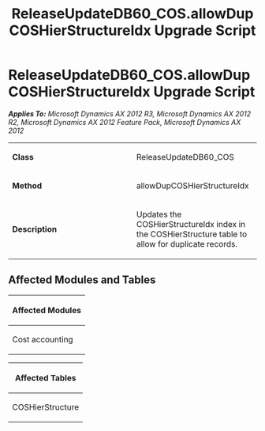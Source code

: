 ﻿---
title: ReleaseUpdateDB60_COS.allowDupCOSHierStructureIdx Upgrade Script
TOCTitle: ReleaseUpdateDB60_COS.allowDupCOSHierStructureIdx Upgrade Script
ms:assetid: e9990bbe-f5d1-03fc-2258-24fb54fb7653
ms:mtpsurl: https://msdn.microsoft.com/en-us/library/JJ719868(v=AX.60)
ms:contentKeyID: 49711941
ms.date: 05/18/2015
mtps_version: v=AX.60
---

# ReleaseUpdateDB60\_COS.allowDupCOSHierStructureIdx Upgrade Script 


_**Applies To:** Microsoft Dynamics AX 2012 R3, Microsoft Dynamics AX 2012 R2, Microsoft Dynamics AX 2012 Feature Pack, Microsoft Dynamics AX 2012_

<table>
<colgroup>
<col style="width: 50%" />
<col style="width: 50%" />
</colgroup>
<tbody>
<tr class="odd">
<td><p><strong>Class</strong></p></td>
<td><p>ReleaseUpdateDB60_COS</p></td>
</tr>
<tr class="even">
<td><p><strong>Method</strong></p></td>
<td><p>allowDupCOSHierStructureIdx</p></td>
</tr>
<tr class="odd">
<td><p><strong>Description</strong></p></td>
<td><p>Updates the COSHierStructureIdx index in the COSHierStructure table to allow for duplicate records.</p></td>
</tr>
</tbody>
</table>


## Affected Modules and Tables

<table>
<colgroup>
<col style="width: 100%" />
</colgroup>
<thead>
<tr class="header">
<th><p>Affected Modules</p></th>
</tr>
</thead>
<tbody>
<tr class="odd">
<td><p>Cost accounting</p></td>
</tr>
</tbody>
</table>


<table>
<colgroup>
<col style="width: 100%" />
</colgroup>
<thead>
<tr class="header">
<th><p>Affected Tables</p></th>
</tr>
</thead>
<tbody>
<tr class="odd">
<td><p>COSHierStructure</p></td>
</tr>
</tbody>
</table>

  


